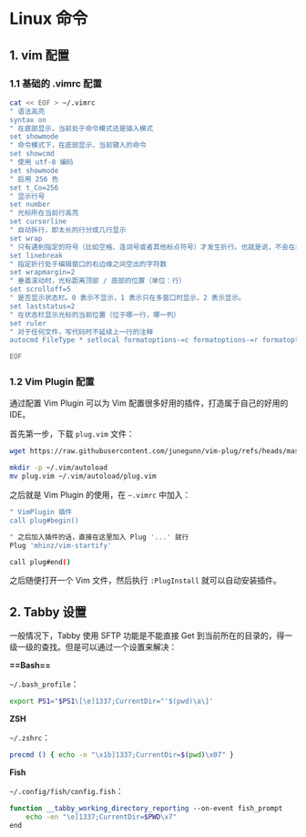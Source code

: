 # Linux 命令

## 1. vim 配置

### 1.1 基础的 .vimrc 配置

```bash
cat << EOF > ~/.vimrc
" 语法高亮
syntax on
" 在底部显示，当前处于命令模式还是插入模式
set showmode
" 命令模式下，在底部显示，当前键入的命令
set showcmd
" 使用 utf-8 编码
set showmode
" 启用 256 色
set t_Co=256
" 显示行号
set number
" 光标所在当前行高亮
set cursorline
" 自动拆行，即太长的行分成几行显示
set wrap
" 只有遇到指定的符号（比如空格、连词号或者其他标点符号）才发生折行。也就是说，不会在单词内部折行
set linebreak
" 指定折行处于编辑窗口的右边缘之间空出的字符数
set wrapmargin=2
" 垂直滚动时，光标距离顶部 / 底部的位置（单位：行）
set scrolloff=5
" 是否显示状态栏。0 表示不显示，1 表示只在多窗口时显示，2 表示显示。
set laststatus=2
" 在状态栏显示光标的当前位置（位于哪一行，哪一列）
set ruler
" 对于任何文件，写代码时不延续上一行的注释
autocmd FileType * setlocal formatoptions-=c formatoptions-=r formatoptions-=o

EOF
```

### 1.2 Vim Plugin 配置

通过配置 Vim Plugin 可以为 Vim 配置很多好用的插件，打造属于自己的好用的 IDE。

首先第一步，下载 `plug.vim` 文件：

```bash
wget https://raw.githubusercontent.com/junegunn/vim-plug/refs/heads/master/plug.vim

mkdir -p ~/.vim/autoload
mv plug.vim ~/.vim/autoload/plug.vim
```

之后就是 Vim Plugin 的使用，在 `~.vimrc` 中加入：

```bash
" VimPlugin 插件
call plug#begin()

" 之后加入插件的话，直接在这里加入 Plug '...' 就行
Plug 'mhinz/vim-startify'

call plug#end()
```

之后随便打开一个 Vim 文件，然后执行 `:PlugInstall` 就可以自动安装插件。

## 2. Tabby 设置

一般情况下，Tabby 使用 SFTP 功能是不能直接 Get 到当前所在的目录的，得一级一级的查找。但是可以通过一个设置来解决：

**==Bash==**

`~/.bash_profile`：

```bash
export PS1="$PS1\[\e]1337;CurrentDir="'$(pwd)\a\]'
```

**ZSH**

`~/.zshrc`：

```bash
precmd () { echo -n "\x1b]1337;CurrentDir=$(pwd)\x07" }
```

**Fish**

`~/.config/fish/config.fish`：

```bash
function __tabby_working_directory_reporting --on-event fish_prompt
    echo -en "\e]1337;CurrentDir=$PWD\x7"
end
```





